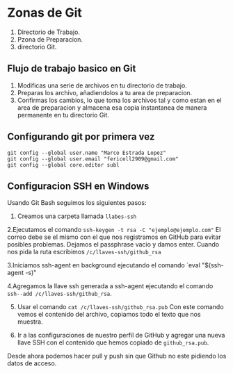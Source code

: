 
# Zonas de Git
1. Directorio de Trabajo.
2. Pzona de Preparacion.
3. directorio Git.


## Flujo de trabajo basico en Git
1. Modificas una serie de archivos en tu directorio de trabajo.
2. Preparas los archivo, añadiendolos a tu area de preparacion.
3. Confirmas los cambios, lo que toma los archivos tal y como estan en el area de preparacion  y almacena esa copia instantanea de manera permanente en tu directorio Git.

## Configurando git por primera vez
```
git config --global user.name "Marco Estrada Lopez"
git config --global user.email "fericell2909@gmail.com"
git config --global core.editor subl
```

## Configuracion SSH en Windows
Usando Git Bash seguimos los siguientes pasos:
1. Creamos una carpeta llamada `llabes-ssh`

2.Ejecutamos el comando `ssh-keygen -t rsa -C "ejemplo@ejemplo.com"`
El correo debe se el mismo con el que nos registramos en GitHub para evitar posibles problemas.
Dejamos el passphrase vacio y damos enter.
Cuando nos pida la ruta escribimos `/c/llaves-ssh/github_rsa`

3.Iniciamos ssh-agent en background ejecutando el comando `eval "$(ssh-agent -s)"

4.Agregamos la llave ssh generada a ssh-agent ejecutando el comando `ssh--add /c/llaves-ssh/github_rsa`.

5. Usar el comando `cat /c/llaves-ssh/github_rsa.pub`
Con este comando vemos el contenido del archivo, copiamos todo el texto que nos muestra.

6. Ir a las configuraciones de nuestro perfil de GitHub y agregar una nueva llave SSH con el contenido que hemos copiado de `github_rsa.pub`.

Desde ahora podemos hacer pull y push sin que Github no este pidiendo los datos de acceso.
